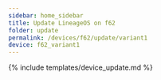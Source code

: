 ```yaml
---
sidebar: home_sidebar
title: Update LineageOS on f62
folder: update
permalink: /devices/f62/update/variant1
device: f62_variant1
---
```

{% include templates/device_update.md %}
